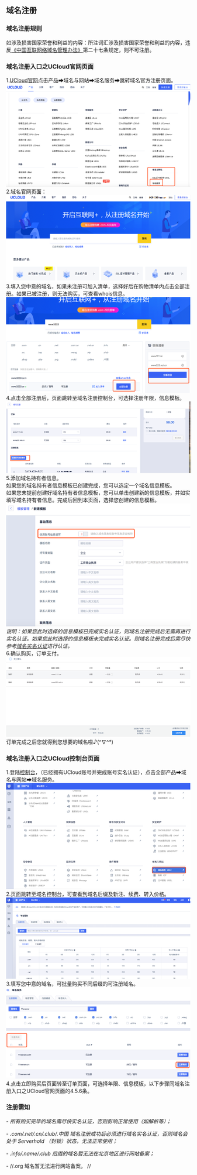 

## 域名注册

### 域名注册规则

如涉及损害国家荣誉和利益的内容：所注词汇涉及损害国家荣誉和利益的内容，违反[《中国互联网络域名管理办法》](http://www.miit.gov.cn/n1146295/n1146557/n1146624/c3554612/content.html)第二十七条规定，则不可注册。

### 域名注册入口之UCloud官网页面

1\.[UCloud官网](https://www.ucloud.cn/)点击产品➡域名与网站➡域名服务➡跳转域名官方注册页面。  
![](/images/operate/图片_1.png)  
2.域名官网页面：  
![](/images/operate/图片_2.png)  
3.填入您中意的域名，如果未注册可加入清单，选择好后在购物清单内点击全部注册。如果已被注册，则无法购买，可查看whois信息。  
![](/images/operate/图片_3.png)  
4.点击全部注册后，页面跳转至域名注册控制台，可选择注册年限，信息模板。  
![](/images/operate/图片_4.png)  
5.添加域名持有者信息。  
如果您的域名持有者信息模板已创建完成，您可以选定一个域名信息模板。  
如果您未提前创建好域名持有者信息模板，您可以单击创建新的信息模板，并如实填写域名持有者信息。完成后回到本页面，选择您创建的信息模板。  
![](/images/operate/图片_5.png)  
*说明：如果您此时选择的信息模板已完成实名认证，则域名注册完成后无需再进行实名认证。如果您此时选择的信息模板未完成实名认证。则域名注册完成后需尽快参考[域名实名认证](https://docs.ucloud.cn/domain/udnr/certification/personal)进行认证。*  
6.确认购买，订单支付。  
![](/images/operate/图片_6.png)  
订单完成之后您就得到您想要的域名啦♪(^∇^\*)

### 域名注册入口之UCloud控制台页面

1.登陆[控制台](https://console.ucloud.cn/udnr/registerInquire)，（已经拥有UCloud账号并完成账号实名认证），点击全部产品➡域名与网站➡域名服务。  
![](/images/operate/图片0_1.png)  
2.页面跳转至域名控制台，可查看到域名后缀及新注、续费、转入价格。  
![](/images/operate/图片0_2.png)  
3.填写您中意的域名，可批量购买不同后缀的可注册域名。  
![](/images/operate/图片_03.png)  
4.点击立即购买后页面转至订单页面，可选择年限、信息模板，以下步骤同域名注册入口之UCloud官网页面的4.5.6条。

### 注册需知

\- *所有购买完毕的域名需尽快实名认证，否则影响正常使用（如解析等）；*

\- *.com/.net/.cn/.club/.中国 域名注册成功后必须进行域名实名认证，否则域名会处于 Serverhold
（封锁）状态，无法正常使用；*

\- *.info/.name/.club 后缀的域名暂无法在北京地区进行网站备案；*

\- //.org 域名暂无法进行网站备案。 //
